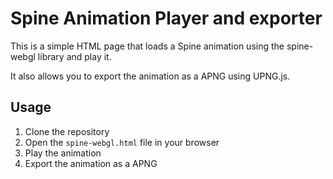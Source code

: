 # Spine Animation Player and exporter

This is a simple HTML page that loads a Spine animation using the spine-webgl library and play it.

It also allows you to export the animation as a APNG using UPNG.js.

## Usage

1. Clone the repository
2. Open the `spine-webgl.html` file in your browser
3. Play the animation
4. Export the animation as a APNG
